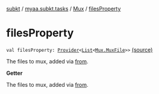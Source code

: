 [subkt](../../index.md) / [myaa.subkt.tasks](../index.md) / [Mux](index.md) / [filesProperty](./files-property.md)

# filesProperty

`val filesProperty: `[`Provider`](https://docs.gradle.org/current/javadoc/org/gradle/api/provider/Provider.html)`<`[`List`](https://kotlinlang.org/api/latest/jvm/stdlib/kotlin.collections/-list/index.html)`<`[`Mux.MuxFile`](-mux-file/index.md)`>>` [(source)](https://github.com/Myaamori/SubKt/blob/0.1.8/src/main/kotlin/myaa/subkt/tasks/muxtask.kt#L541)

The files to mux, added via [from](from.md).

**Getter**

The files to mux, added via [from](from.md).

